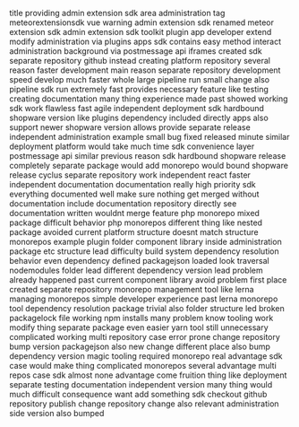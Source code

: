 title providing admin extension sdk area administration tag meteorextensionsdk vue warning admin extension sdk renamed meteor extension sdk admin extension sdk toolkit plugin app developer extend modify administration via plugins apps sdk contains easy method interact administration background via postmessage api iframes created sdk separate repository github instead creating platform repository several reason faster development main reason separate repository development speed develop much faster whole large pipeline run small change also pipeline sdk run extremely fast provides necessary feature like testing creating documentation many thing experience made past showed working sdk work flawless fast agile independent deployment sdk hardbound shopware version like plugins dependency included directly apps also support newer shopware version allows provide separate release independent administration example small bug fixed released minute similar deployment platform would take much time sdk convenience layer postmessage api similar previous reason sdk hardbound shopware release completely separate package would add monorepo would bound shopware release cyclus separate repository work independent react faster independent documentation documentation really high priority sdk everything documented well make sure nothing get merged without documentation include documentation repository directly see documentation written wouldnt merge feature php monorepo mixed package difficult behavior php monorepos different thing like nested package avoided current platform structure doesnt match structure monorepos example plugin folder component library inside administration package etc structure lead difficulty build system dependency resolution behavior even dependency defined packagejson loaded look traversal nodemodules folder lead different dependency version lead problem already happened past current component library avoid problem first place created separate repository monorepo management tool like lerna managing monorepos simple developer experience past lerna monorepo tool dependency resolution package trivial also folder structure led broken packagelock file working npm installs many problem know tooling work modify thing separate package even easier yarn tool still unnecessary complicated working multi repository case error prone change repository bump version packagejson also new change different place also bump dependency version magic tooling required monorepo real advantage sdk case would make thing complicated monorepos several advantage multi repos case sdk almost none advantage come fruition thing like deployment separate testing documentation independent version many thing would much difficult consequence want add something sdk checkout github repository publish change repository change also relevant administration side version also bumped